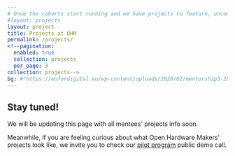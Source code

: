 ```yaml
---
# Once the cohorts start running and we have projects to feature, uncomment everything here and delete md content, layout should be "projectS" again
#layout: projects
layout: project
title: Projects at OHM
permalink: /projects/
<!--pagination:
  enabled: true
  collection: projects
  per_page: 3
collection: projects-->
bg: #"https://eufordigital.eu/wp-content/uploads/2020/02/mentorship3-2000w-scaled.jpg"
---
```


## Stay tuned!

We will be updating this page with all mentees' projects info soon. 

Meanwhile, if you are feeling curious about what Open Hardware Makers' projects look like, we invite you to check our [pilot program](https://www.youtube.com/watch?v=kkVyEepeM20) public demo call.
